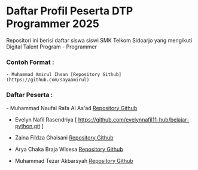 # Daftar Profil Peserta DTP Programmer 2025

Repositori ini berisi daftar siswa siswi SMK Telkom Sidoarjo yang mengikuti Digital Talent Program - Programmer

### Contoh Format :

`⁠- ⁠Muhammad Amirul Ihsan [Repository Github](https://github.com/sayaamirul)`

### Daftar Peserta :
⁠- ⁠Muhammad Naufal Rafa Al As'ad [Repository Github](https://github.com/Falrafa4)
- Evelyn Nafil Rasendriya [ https://github.com/evelynnafil11-hub/belajar-python.git ]
- Zaina Fildza Ghaisani [Repository Github](https://github.com/zainafldzG/belaajr-python.git)
- Arya Chaka Braja Wisesa [Repository Github](https://github.com/AryaVira)




- Muhammad Tezar Akbarsyah [Repository Github](https://github.com/tezar732412)